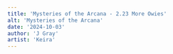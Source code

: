 ```yaml
---
title: 'Mysteries of the Arcana - 2.23 More Owies'
alt: 'Mysteries of the Arcana'
date: '2024-10-03'
author: 'J Gray'
artist: 'Keira'
---
```


